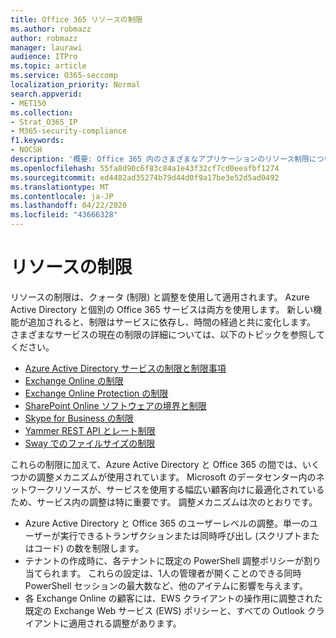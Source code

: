 ```yaml
---
title: Office 365 リソースの制限
ms.author: robmazz
author: robmazz
manager: laurawi
audience: ITPro
ms.topic: article
ms.service: O365-seccomp
localization_priority: Normal
search.appverid:
- MET150
ms.collection:
- Strat_O365_IP
- M365-security-compliance
f1.keywords:
- NOCSH
description: '概要: Office 365 内のさまざまなアプリケーションのリソース制限についての情報。'
ms.openlocfilehash: 55fa8d90c6f83c84a1e43f32cf7cd0eeafbf1274
ms.sourcegitcommit: ed4482ad35274b79d44d0f9a17be3e52d5ad0492
ms.translationtype: MT
ms.contentlocale: ja-JP
ms.lasthandoff: 04/22/2020
ms.locfileid: "43666328"
---
```

# <a name="resource-limits"></a>リソースの制限

リソースの制限は、クォータ (制限) と調整を使用して適用されます。 Azure Active Directory と個別の Office 365 サービスは両方を使用します。 新しい機能が追加されると、制限はサービスに依存し、時間の経過と共に変化します。 さまざまなサービスの現在の制限の詳細については、以下のトピックを参照してください。

- [Azure Active Directory サービスの制限と制限事項](https://docs.microsoft.com/azure/azure-resource-manager/management/azure-subscription-service-limits)
- [Exchange Online の制限](https://technet.microsoft.com/library/exchange-online-limits.aspx)
- [Exchange Online Protection の制限](https://technet.microsoft.com/library/exchange-online-protection-limits.aspx)
- [SharePoint Online ソフトウェアの境界と制限](https://support.office.com/article/SharePoint-Online-software-boundaries-and-limits-8F34FF47-B749-408B-ABC0-B605E1F6D498)
- [Skype for Business の制限](https://technet.microsoft.com/library/skype-for-business-online-limits.aspx)
- [Yammer REST API とレート制限](https://developer.yammer.com/docs/rest-api-rate-limits)
- [Sway でのファイルサイズの制限](https://support.office.com/article/File-size-limits-in-Sway-4db21bc6-b42b-499f-9272-66e089db109f)

これらの制限に加えて、Azure Active Directory と Office 365 の間では、いくつかの調整メカニズムが使用されています。 Microsoft のデータセンター内のネットワークリソースが、サービスを使用する幅広い顧客向けに最適化されているため、サービス内の調整は特に重要です。 調整メカニズムは次のとおりです。

- Azure Active Directory と Office 365 のユーザーレベルの調整。単一のユーザーが実行できるトランザクションまたは同時呼び出し (スクリプトまたはコード) の数を制限します。
- テナントの作成時に、各テナントに既定の PowerShell 調整ポリシーが割り当てられます。 これらの設定は、1人の管理者が開くことのできる同時 PowerShell セッションの最大数など、他のアイテムに影響を与えます。
- 各 Exchange Online の顧客には、EWS クライアントの操作用に調整された既定の Exchange Web サービス (EWS) ポリシーと、すべての Outlook クライアントに適用される調整があります。
